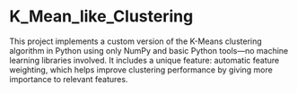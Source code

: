 # K_Mean_like_Clustering
This project implements a custom version of the K-Means clustering algorithm in Python using only NumPy and basic Python tools—no machine learning libraries involved. It includes a unique feature: automatic feature weighting, which helps improve clustering performance by giving more importance to relevant features.
